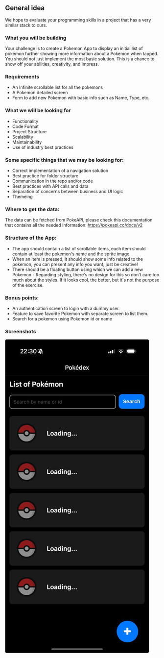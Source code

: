 ## General idea

We hope to evaluate your programming skills in a project that has a very similar stack to ours.

### What you will be building

Your challenge is to create a Pokemon App to display an initial list of pokemon further showing more information about a Pokemon when tapped.
You should not just implement the most basic solution. This is a chance to show off your abilities, creativity, and impress.

### Requirements

- An Infinite scrollable list for all the pokemons
- A Pokemon detailed screen
- Form to add new Pokemon with basic info such as Name, Type, etc.

### What we will be looking for

- Functionality
- Code Format
- Project Structure
- Scalability
- Maintainability
- Use of industry best practices

### Some specific things that we may be looking for:

- Correct implementation of a navigation solution
- Best practice for folder structure
- Communication in the repo and/or code
- Best practices with API calls and data
- Separation of concerns between business and UI logic
- Themeing

### Where to get the data:

The data can be fetched from PokeAPI, please check this documentation that contains all the needed information: https://pokeapi.co/docs/v2

### Structure of the App:

- The app should contain a list of scrollable items, each item should contain at least the pokemon's name and the sprite image.
- When an item is pressed, it should show some info related to the pokemon, you can present any info you want, just be creative!
- There should be a floating button using which we can add a new Pokemon - Regarding styling, there's no design for this so don't care too much about the styles. If it looks cool, the better, but it's not the purpose of the exercise.

### Bonus points:

- An authentication screen to login with a dummy user.
- Feature to save favorite Pokemon with separate screen to list them.
- Search for a pokemon using Pokemon id or name

### Screenshots

![list loading](/assets/screenshots/1-loading-all.jpeg "List loading")
